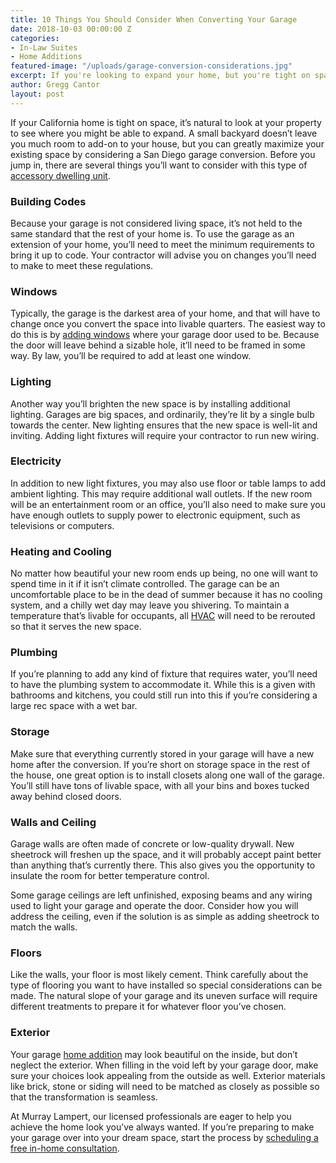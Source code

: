 ```yaml
---
title: 10 Things You Should Consider When Converting Your Garage
date: 2018-10-03 00:00:00 Z
categories:
- In-Law Suites
- Home Additions
featured-image: "/uploads/garage-conversion-considerations.jpg"
excerpt: If you're looking to expand your home, but you're tight on space, a garage conversion could be the perfect solution. This type of ADU (accessory dwelling unit) is becoming increasingly popular in San Diego, but there are some important considerations before getting started. 
author: Gregg Cantor
layout: post
---
```


If your California home is tight on space, it’s natural to look at your property to see where you might be able to expand. A small backyard doesn’t leave you much room to add-on to your house, but you can greatly maximize your existing space by considering a San Diego garage conversion. Before you jump in, there are several things you’ll want to consider with this type of [accessory dwelling unit](/san-diego-in-law-suites).

### Building Codes

Because your garage is not considered living space, it’s not held to the same standard that the rest of your home is. To use the garage as an extension of your home, you’ll need to meet the minimum requirements to bring it up to code. Your contractor will advise you on changes you’ll need to make to meet these regulations.  

### Windows

Typically, the garage is the darkest area of your home, and that will have to change once you convert the space into livable quarters. The easiest way to do this is by [adding windows](/efficiency-sound-insulation-curb-appeal-with-new-windows/) where your garage door used to be. Because the door will leave behind a sizable hole, it’ll need to be framed in some way. By law, you’ll be required to add at least one window.

### Lighting

Another way you’ll brighten the new space is by installing additional lighting. Garages are big spaces, and ordinarily, they’re lit by a single bulb towards the center. New lighting ensures that the new space is well-lit and inviting. Adding light fixtures will require your contractor to run new wiring.

### Electricity

In addition to new light fixtures, you may also use floor or table lamps to add ambient lighting. This may require additional wall outlets. If the new room will be an entertainment room or an office, you’ll also need to make sure you have enough outlets to supply power to electronic equipment, such as televisions or computers.

### Heating and Cooling

No matter how beautiful your new room ends up being, no one will want to spend time in it if it isn’t climate controlled. The garage can be an uncomfortable place to be in the dead of summer because it has no cooling system, and a chilly wet day may leave you shivering. To maintain a temperature that’s livable for occupants, all [HVAC](/home-improvement-pros-we-love-to-work-with-mauzy-heating-and-air/) will need to be rerouted so that it serves the new space.

### Plumbing

If you’re planning to add any kind of fixture that requires water, you’ll need to have the plumbing system to accommodate it. While this is a given with bathrooms and kitchens, you could still run into this if you’re considering a large rec space with a wet bar.

### Storage

Make sure that everything currently stored in your garage will have a new home after the conversion. If you’re short on storage space in the rest of the house, one great option is to install closets along one wall of the garage. You’ll still have tons of livable space, with all your bins and boxes tucked away behind closed doors.  

### Walls and Ceiling

Garage walls are often made of concrete or low-quality drywall. New sheetrock will freshen up the space, and it will probably accept paint better than anything that’s currently there. This also gives you the opportunity to insulate the room for better temperature control.

Some garage ceilings are left unfinished, exposing beams and any wiring used to light your garage and operate the door. Consider how you will address the ceiling, even if the solution is as simple as adding sheetrock to match the walls.

### Floors

Like the walls, your floor is most likely cement. Think carefully about the type of flooring you want to have installed so special considerations can be made. The natural slope of your garage and its uneven surface will require different treatments to prepare it for whatever floor you’ve chosen.

### Exterior

Your garage [home addition](/san-diego-room-additions) may look beautiful on the inside, but don’t neglect the exterior. When filling in the void left by your garage door, make sure your choices look appealing from the outside as well. Exterior materials like brick, stone or siding will need to be matched as closely as possible so that the transformation is seamless.

At Murray Lampert, our licensed professionals are eager to help you achieve the home look you’ve always wanted. If you’re preparing to make your garage over into your dream space, start the process by [scheduling a free in-home consultation](/contact).

